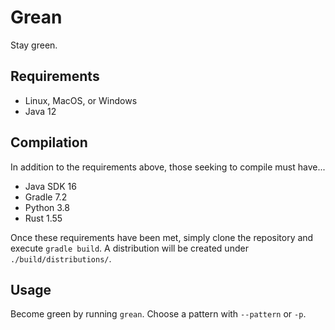 # Grean
Stay green.

## Requirements
- Linux, MacOS, or Windows
- Java 12

## Compilation
In addition to the requirements above, those seeking to compile must have...

- Java SDK 16
- Gradle 7.2
- Python 3.8
- Rust 1.55

Once these requirements have been met, simply clone the repository and execute
`gradle build`. A distribution will be created under `./build/distributions/`.

## Usage
Become green by running `grean`. Choose a pattern with `--pattern` or `-p`.
